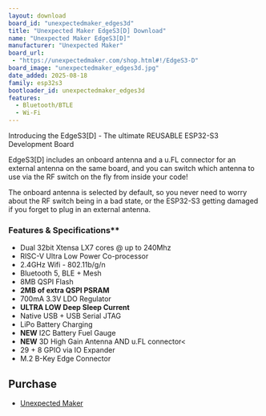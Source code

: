 ```yaml
---
layout: download
board_id: "unexpectedmaker_edges3d"
title: "Unexpected Maker EdgeS3[D] Download"
name: "Unexpected Maker EdgeS3[D]"
manufacturer: "Unexpected Maker"
board_url:
 - "https://unexpectedmaker.com/shop.html#!/EdgeS3-D"
board_image: "unexpectedmaker_edges3d.jpg"
date_added: 2025-08-18
family: esp32s3
bootloader_id: unexpectedmaker_edges3d
features:
  - Bluetooth/BTLE
  - Wi-Fi
---
```


Introducing the EdgeS3[D] - The ultimate REUSABLE ESP32-S3 Development Board

EdgeS3[D] includes an onboard antenna and a u.FL connector for an external antenna on the same board, and you can switch which antenna to use via the RF switch on the fly from inside your code!

The onboard antenna is selected by default, so you never need to worry about the RF switch being in a bad state, or the ESP32-S3 getting damaged if you forget to plug in an external antenna.

### Features & Specifications**

- Dual 32bit Xtensa LX7 cores @ up to 240Mhz
- RISC-V Ultra Low Power Co-processor
- 2.4GHz Wifi - 802.11b/g/n
- Bluetooth 5, BLE + Mesh
- 8MB QSPI Flash
- **2MB of extra QSPI PSRAM**
- 700mA 3.3V LDO Regulator
- **ULTRA LOW Deep Sleep Current**
- Native USB + USB Serial JTAG
- LiPo Battery Charging
- **NEW** I2C Battery Fuel Gauge
- **NEW** 3D High Gain Antenna AND u.FL connector<
- 29 + 8 GPIO via IO Expander
- M.2 B-Key Edge Connector

## Purchase
 * [Unexpected Maker](https://unexpectedmaker.com/shop.html#!/EdgeS3-D)
